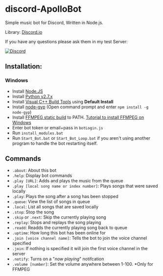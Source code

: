 # discord-ApolloBot
Simple music bot for Discord, Written in Node.js.

Library: [Discord.io](https://github.com/izy521/discord.io)

If you have any questions please ask them in my test Server:

[![Discord](https://discordapp.com/api/servers/160436336095002624/widget.png?style=banner3)](https://discord.gg/0tYqr4FWusEQHErS)

## Installation:

### Windows
  - Install [Node.JS](https://nodejs.org/dist/v4.4.7/node-v4.4.7-x64.msi)
  - Install [Python v2.7.x](https://www.python.org/downloads/)
  - Install [Visual C++ Build Tools](http://landinghub.visualstudio.com/visual-cpp-build-tools) using **Default Install**
  - Install [node-gyp](https://github.com/nodejs/node-gyp) (Open command prompt and enter `npm install -g node-gyp`)
  - Install [FFMPEG static build](https://ffmpeg.zeranoe.com/builds/) to PATH. [Tutorial to install FFMPEG on Windows](http://www.wikihow.com/Install-FFmpeg-on-Windows)
  - Enter bot token or email+pass in `botLogin.js`
  - Run `install_modules.bat`
  - Run `Start_Bot.bat` or `Start_Bot_Loop.bat` if you aren't using another program to handle the bot restarting itself.


## Commands
- `.about`: About this bot
- `.help`: Display bot commands
- `.play [URL]`: Adds and plays the music from the queue
- `.play [local song name or index number]`: Plays songs that were saved locally
- `.play`: Plays the song after a song has been stopped
- `.queue`: View the list of songs in queue
- `.local`: List all songs that are saved locally
- `.stop`: Stop the song
- `.skip` or `.next`: Skip the currently playing song
- `.replay`: Stops and replays the song playing
- `.readd`: Readds the currently playing song back to queue
- `.uptime`: How long this bot has been online for
- `.join [voice channel name]`: Tells the bot to join the voice channel specified
- `.join`: If nothing is specified it will join the first voice channel in the server
- `.notify`: Turns on a "*now playing*" notifcation
- `.volume [number]`: Set the volume anywhere between 1-100. *Only for FFMPEG
